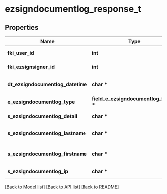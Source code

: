# ezsigndocumentlog_response_t

## Properties
Name | Type | Description | Notes
------------ | ------------- | ------------- | -------------
**fki_user_id** | **int** | The unique ID of the User | 
**fki_ezsignsigner_id** | **int** | The unique ID of the Ezsignsigner | 
**dt_ezsigndocumentlog_datetime** | **char \*** | The date and time at which the event was logged | 
**e_ezsigndocumentlog_type** | **field_e_ezsigndocumentlog_type_t \*** |  | 
**s_ezsigndocumentlog_detail** | **char \*** | The detail of the Ezsigndocumentlog | 
**s_ezsigndocumentlog_lastname** | **char \*** | The last name of the User or Ezsignsigner | 
**s_ezsigndocumentlog_firstname** | **char \*** | The first name of the User or Ezsignsigner | 
**s_ezsigndocumentlog_ip** | **char \*** | Represent an IP address. | 

[[Back to Model list]](../README.md#documentation-for-models) [[Back to API list]](../README.md#documentation-for-api-endpoints) [[Back to README]](../README.md)


